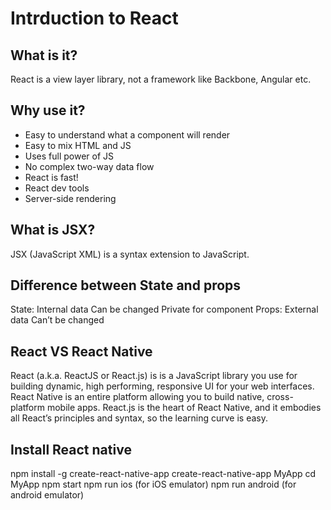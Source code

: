 # Intrduction to React

## What is it?
React is a view layer library, not a framework like Backbone, Angular etc.

## Why use it?
* Easy to understand what a component will render
* Easy to mix HTML and JS
* Uses full power of JS
* No complex two-way data flow
* React is fast!
* React dev tools
* Server-side rendering

## What is JSX?
JSX (JavaScript XML) is a syntax extension to JavaScript.

## Difference between State and props
State:
      Internal data
      Can be changed
      Private for component 
Props:
      External data
      Can’t be changed

## React VS React Native
React (a.k.a. ReactJS or React.js) is is a JavaScript library you use for building dynamic, high performing, responsive UI
for your web interfaces.
React Native is an entire platform allowing you to build native, cross-platform mobile apps.
React.js is the heart of React Native, and it embodies all React’s principles and syntax, so the learning curve is easy.

## Install React native
npm install -g create-react-native-app
create-react-native-app MyApp
cd MyApp
npm start
npm run ios (for iOS emulator)
npm run android (for android emulator)
